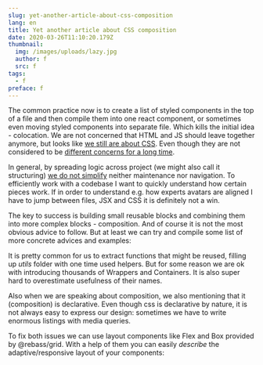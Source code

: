 ```yaml
---
slug: yet-another-article-about-css-composition
lang: en
title: Yet another article about CSS composition
date: 2020-03-26T11:10:20.179Z
thumbnail:
  img: /images/uploads/lazy.jpg
  author: f
  src: f
tags:
  - f
preface: f
---
```

The common practice now is to create a list of styled components in the top of a file and then compile them into one react component, or sometimes even moving styled components into separate file. Which kills the initial idea - colocation. We are not concerned that HTML and JS should leave together anymore, but looks like [we still are about CSS](https://twitter.com/markdalgleish/status/1242382940446711808). Even though they are not considered to be [different concerns for a long time](https://youtu.be/x7cQ3mrcKaY).

In general, by spreading logic across project (we might also call it structuring) [we do not simplify](https://twitter.com/dan_abramov/status/1145354949871767552) neither maintenance nor navigation. To efficiently work with a codebase I want to quickly understand how certain pieces work. If in order to understand e.g. how experts avatars are aligned I have to jump between files, JSX and CSS it is definitely not a win.

The key to success is building small reusable blocks and combining them into more complex blocks - composition. And of course it is not the most obvious advice to follow. But at least we can try and compile some list of more concrete advices and examples:

It is pretty common for us to extract functions that might be reused, filling up *utils* folder with one time used helpers. But for some reason we are ok with introducing thousands of Wrappers and Containers. It is also super hard to overestimate usefulness of their names.

Also when we are speaking about composition, we also mentioning that it (composition) is declarative. Even though css is declarative by nature, it is not always easy to express our design: sometimes we have to write enormous listings with media queries.

To fix both issues we can use layout components like Flex and Box provided by @rebass/grid. With a help of them you can easily *describe* the adaptive/responsive layout of your components:
